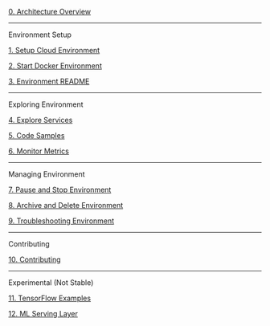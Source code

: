 [0. Architecture Overview](https://github.com/fluxcapacitor/pipeline/wiki/Architecture-Overview)

***
Environment Setup

[1. Setup Cloud Environment](https://github.com/fluxcapacitor/pipeline/wiki/Setup-Cloud-Environment)

[2. Start Docker Environment](https://github.com/fluxcapacitor/pipeline/wiki/Start-Docker-Environment)

[3. Environment README](https://github.com/fluxcapacitor/pipeline/wiki/Environment-README)

*** 
Exploring Environment

[4. Explore Services](https://github.com/fluxcapacitor/pipeline/wiki/Explore-Services)

[5. Code Samples](https://github.com/fluxcapacitor/pipeline/wiki/Code-Samples)

[6. Monitor Metrics](https://github.com/fluxcapacitor/pipeline/wiki/Monitor-Metrics)

***
Managing Environment

[7. Pause and Stop Environment](https://github.com/fluxcapacitor/pipeline/wiki/Pause-and-Stop-Environment)

[8. Archive and Delete Environment](https://github.com/fluxcapacitor/pipeline/wiki/Archive-and-Delete-Environment)

[9. Troubleshooting Environment](https://github.com/fluxcapacitor/pipeline/wiki/Troubleshooting-Environment)

***
Contributing

[10. Contributing](https://github.com/fluxcapacitor/pipeline/wiki/Contributing)

***
Experimental (Not Stable)

[11. TensorFlow Examples](https://github.com/fluxcapacitor/pipeline/wiki/TensorFlow-Examples)

[12. ML Serving Layer](https://github.com/fluxcapacitor/pipeline/wiki/ML-Serving-Layer)